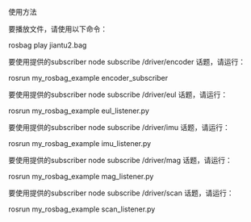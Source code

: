 使用方法

要播放文件，请使用以下命令：

rosbag play jiantu2.bag

要使用提供的subscriber node subscribe /driver/encoder 话题，请运行：

rosrun my_rosbag_example encoder_subscriber

要使用提供的subscriber node subscribe /driver/eul 话题，请运行：

rosrun my_rosbag_example eul_listener.py

要使用提供的subscriber node subscribe /driver/imu 话题，请运行：

rosrun my_rosbag_example imu_listener.py

要使用提供的subscriber node subscribe /driver/mag 话题，请运行：

rosrun my_rosbag_example mag_listener.py

要使用提供的subscriber node subscribe /driver/scan 话题，请运行：

rosrun my_rosbag_example scan_listener.py
